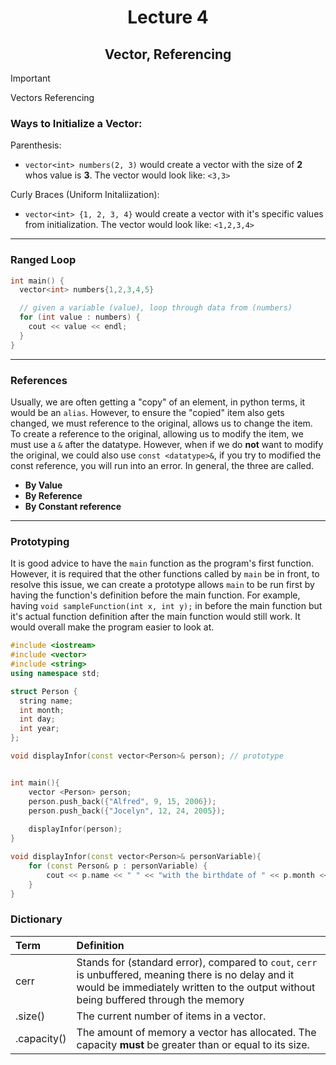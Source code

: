 <div align = "center">

# Lecture 4
## Vector, Referencing

</div> 

> [!Important]
> Vectors
> Referencing


### Ways to Initialize a Vector:

Parenthesis: 
- `vector<int> numbers(2, 3)` would create a vector with the size of **2** whos value is **3**. The vector would look like: `<3,3>`

Curly Braces (Uniform Initaliization):
- `vector<int> {1, 2, 3, 4}` would create a vector with it's specific values from initialization. The vector would look like: `<1,2,3,4>`

---

### Ranged Loop 
```C++
int main() {
  vector<int> numbers{1,2,3,4,5}

  // given a variable (value), loop through data from (numbers)
  for (int value : numbers) {
    cout << value << endl;
  }
}
```

---

### References
Usually, we are often getting a "copy" of an element, in python terms, it would be an `alias`. However, to ensure the "copied" item also gets changed, we must reference to the original, allows us to change the item. To create a reference to the original, allowing us to modify the item, we must use a `&` after the datatype. However, when if we do **not** want to modify the original, we could also use `const <datatype>&`, if you try to modified the const reference, you will run into an error. In general, the three are called.

- **By Value**
- **By Reference**
- **By Constant reference**

---

### Prototyping
It is good advice to have the `main` function as the program's first function. However, it is required that the other functions called by `main` be in front, to resolve this issue, we can create a prototype allows `main` to be run first by having the function's definition before the main function. For example, having `void sampleFunction(int x, int y);` in before the main function but it's actual function definition after the main function would still work. It would overall make the program easier to look at. 


```C++
#include <iostream>
#include <vector>
#include <string>
using namespace std;

struct Person {
  string name;
  int month;
  int day;
  int year;
};

void displayInfor(const vector<Person>& person); // prototype


int main(){
    vector <Person> person;
    person.push_back({"Alfred", 9, 15, 2006});
    person.push_back({"Jocelyn", 12, 24, 2005});
    
    displayInfor(person);
}

void displayInfor(const vector<Person>& personVariable){
    for (const Person& p : personVariable) {
        cout << p.name << " " << "with the birthdate of " << p.month << "/" << p.day << "/" << p.year << endl;
    }
}
```


### Dictionary 

<div align = "center">
  
| Term | Definition |
| :---  | :--- |
| cerr | Stands for (standard error), compared to `cout`, `cerr` is unbuffered, meaning there is no delay and it would be immediately written to the output without being buffered through the memory| 
| .size() | The current number of items in a vector. | 
| .capacity() | The amount of memory a vector has allocated. The capacity **must** be greater than or equal to its size. |

</div> 
